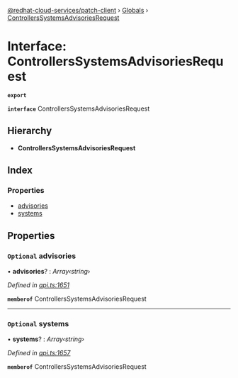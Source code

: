 [@redhat-cloud-services/patch-client](../README.md) › [Globals](../globals.md) › [ControllersSystemsAdvisoriesRequest](controllerssystemsadvisoriesrequest.md)

# Interface: ControllersSystemsAdvisoriesRequest

**`export`** 

**`interface`** ControllersSystemsAdvisoriesRequest

## Hierarchy

* **ControllersSystemsAdvisoriesRequest**

## Index

### Properties

* [advisories](controllerssystemsadvisoriesrequest.md#optional-advisories)
* [systems](controllerssystemsadvisoriesrequest.md#optional-systems)

## Properties

### `Optional` advisories

• **advisories**? : *Array‹string›*

*Defined in [api.ts:1651](https://github.com/RedHatInsights/javascript-clients/blob/63c8a77/packages/patch/api.ts#L1651)*

**`memberof`** ControllersSystemsAdvisoriesRequest

___

### `Optional` systems

• **systems**? : *Array‹string›*

*Defined in [api.ts:1657](https://github.com/RedHatInsights/javascript-clients/blob/63c8a77/packages/patch/api.ts#L1657)*

**`memberof`** ControllersSystemsAdvisoriesRequest
